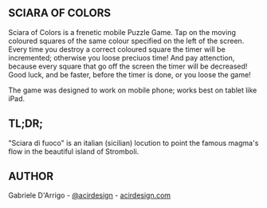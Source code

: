 ## SCIARA OF COLORS

Sciara of Colors is a frenetic mobile Puzzle Game.
Tap on the moving coloured squares of the same colour specified on the left of the screen.
Every time you destroy a correct coloured square the timer will be incremented; otherwise you loose preciuos time!
And pay attenction, because every square that go off the screen the timer will be decreased!
Good luck, and be faster, before the timer is done, or you loose the game!

The game was designed to work on mobile phone; works best on tablet like iPad.

## TL;DR;
"Sciara di fuoco" is an italian (sicilian) locution to point the famous magma's flow in the beautiful island of Stromboli.

## AUTHOR
Gabriele D'Arrigo - [@acirdesign](http://twitter.com/acirdesign "Follow me, dude!") - [acirdesign.com](http://www.acirdesign.com "Acirdesign")

